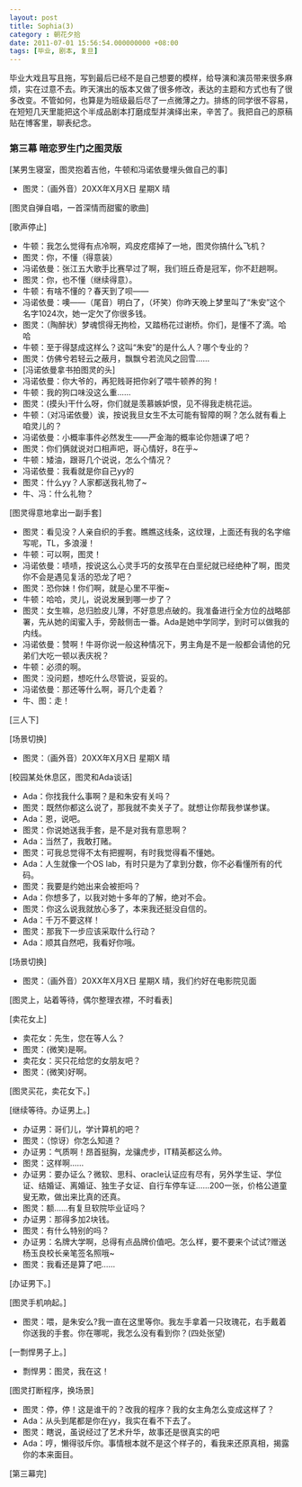 ```yaml
---
layout: post 
title: Sophia(3)
category : 朝花夕拾
date: 2011-07-01 15:56:54.000000000 +08:00
tags: [毕业, 剧本, 复旦]
---
```


毕业大戏且写且拖，写到最后已经不是自己想要的模样，给导演和演员带来很多麻烦，实在过意不去。昨天演出的版本又做了很多修改，表达的主题和方式也有了很多改变。不管如何，也算是为班级最后尽了一点微薄之力。排练的同学很不容易，在短短几天里能把这个半成品剧本打磨成型并演绎出来，辛苦了。我把自己的原稿贴在博客里，聊表纪念。
 
### 第三幕 暗恋罗生门之图灵版

 
[某男生寝室，图灵抱着吉他，牛顿和冯诺依曼埋头做自己的事]

* 图灵：（画外音）20XX年X月X日 星期X 晴

[图灵自弹自唱，一首深情而甜蜜的歌曲]

[歌声停止]

* 牛顿：我怎么觉得有点冷啊，鸡皮疙瘩掉了一地，图灵你搞什么飞机？
* 图灵：你，不懂（得意装）
* 冯诺依曼：张江五大歌手比赛早过了啊，我们班丘奇是冠军，你不赶趟啊。
* 图灵：你，也不懂（继续得意）。
* 牛顿：有啥不懂的？春天到了呗——
* 冯诺依曼：噢——（尾音）明白了，（坏笑）你昨天晚上梦里叫了“朱安”这个名字1024次，她一定欠了你很多钱。
* 图灵：（陶醉状）梦魂惯得无拘检，又踏杨花过谢桥。你们，是懂不了滴。哈哈
* 牛顿：至于得瑟成这样么？这叫“朱安”的是什么人？哪个专业的？
* 图灵：仿佛兮若轻云之蔽月，飘飘兮若流风之回雪……
* [冯诺依曼拿书拍图灵的头]
* 冯诺依曼：你大爷的，再犯贱哥把你剁了喂牛顿养的狗！
* 牛顿：我的狗口味没这么重……
* 图灵：(摸头)干什么呀，你们就是羡慕嫉妒恨，见不得我走桃花运。
* 牛顿：（对冯诺依曼）诶，按说我旦女生不太可能有智障的啊？怎么就有看上咱灵儿的？
* 冯诺依曼：小概率事件必然发生——严金海的概率论你翘课了吧？
* 图灵：你们俩就说对口相声吧，哥心情好，8在乎~
* 牛顿：矮油，跟哥几个说说，怎么个情况？
* 冯诺依曼：我看就是你自己yy的
* 图灵：什么yy？人家都送我礼物了~
* 牛、冯：什么礼物？

[图灵得意地拿出一副手套]

* 图灵：看见没？人亲自织的手套。瞧瞧这线条，这纹理，上面还有我的名字缩写呢，TL，多浪漫！
* 牛顿：可以啊，图灵！
* 冯诺依曼：啧啧，按说这么心灵手巧的女孩早在白垩纪就已经绝种了啊，图灵你不会是遇见复活的恐龙了吧？
* 图灵：恐你妹！你们啊，就是心里不平衡~
* 牛顿：哈哈，灵儿，说说发展到哪一步了？
* 图灵：女生嘛，总归脸皮儿薄，不好意思点破的。我准备进行全方位的战略部署，先从她的闺蜜入手，旁敲侧击一番。Ada是她中学同学，到时可以做我的内线。
* 冯诺依曼：赞啊！牛哥你说一般这种情况下，男主角是不是一般都会请他的兄弟们大吃一顿以表庆祝？
* 牛顿：必须的啊。
* 图灵：没问题，想吃什么尽管说，妥妥的。
* 冯诺依曼：那还等什么啊，哥几个走着？
* 牛、图：走！
 
[三人下]

[场景切换]

* 图灵：（画外音）20XX年X月X日 星期X 晴

[校园某处休息区，图灵和Ada谈话]

* Ada：你找我什么事啊？是和朱安有关吗？
* 图灵：既然你都这么说了，那我就不卖关子了。就想让你帮我参谋参谋。
* Ada：恩，说吧。
* 图灵：你说她送我手套，是不是对我有意思啊？
* Ada：当然了，我敢打赌。
* 图灵：可我总觉得不太有把握啊，有时我觉得看不懂她。
* Ada：人生就像一个OS lab，有时只是为了拿到分数，你不必看懂所有的代码。
* 图灵：我要是约她出来会被拒吗？
* Ada：你想多了，以我对她十多年的了解，绝对不会。
* 图灵：你这么说我就放心多了，本来我还挺没自信的。
* Ada：千万不要这样！
* 图灵：那我下一步应该采取什么行动？
* Ada：顺其自然吧，我看好你哦。
 
 
[场景切换]

* 图灵：（画外音）20XX年X月X日 星期X 晴，我们约好在电影院见面

[图灵上，站着等待，偶尔整理衣襟，不时看表]

[卖花女上]

* 卖花女：先生，您在等人么？
* 图灵：(微笑)是啊。
* 卖花女：买只花给您的女朋友吧？
* 图灵：(微笑)好啊。

[图灵买花，卖花女下。]

[继续等待。办证男上。]

* 办证男：哥们儿，学计算机的吧？
* 图灵：（惊讶）你怎么知道？
* 办证男：气质啊！昂首挺胸，龙骧虎步，IT精英都这么帅。
* 图灵：这样啊……
* 办证男：要办证么？微软、思科、oracle认证应有尽有，另外学生证、学位证、结婚证、离婚证、独生子女证、自行车停车证……200一张，价格公道童叟无欺，做出来比真的还真。
* 图灵：额……有复旦软院毕业证吗？
* 办证男：那得多加2块钱。
* 图灵：有什么特别的吗？
* 办证男：名牌大学啊，总得有点品牌价值吧。怎么样，要不要来个试试?赠送杨玉良校长亲笔签名照哦~
* 图灵：我看还是算了吧……
 
 
[办证男下。]

[图灵手机响起。]

* 图灵：喂，是朱安么?我一直在这里等你。我左手拿着一只玫瑰花，右手戴着你送我的手套。你在哪呢，我怎么没有看到你？(四处张望)

[一剽悍男子上。]

* 剽悍男：图灵，我在这！

[图灵打断程序，换场景]

* 图灵：停，停！这是谁干的？改我的程序？我的女主角怎么变成这样了？
* Ada：从头到尾都是你在yy，我实在看不下去了。
* 图灵：瞎说，虽说经过了艺术升华，故事还是很真实的吧
* Ada：哼，懒得驳斥你。事情根本就不是这个样子的，看我来还原真相，揭露你的本来面目。

[第三幕完]

